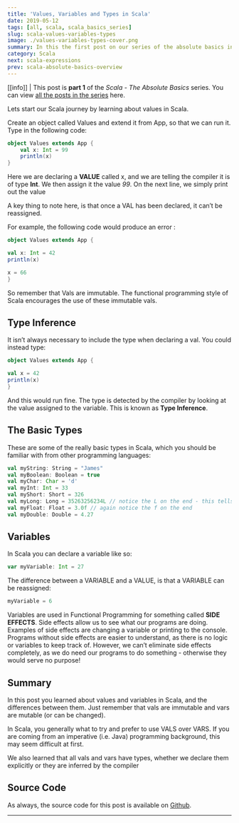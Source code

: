 ```yaml
---
title: 'Values, Variables and Types in Scala'
date: 2019-05-12
tags: [all, scala, scala_basics_series]
slug: scala-values-variables-types
image: ./values-variables-types-cover.png
summary: In this the first post on our series of the absolute basics in Scala, we look at values, variables and types - the initial building blocks to get familiar with
category: Scala
next: scala-expressions
prev: scala-absolute-basics-overview
---
```


[[info]]
| This post is **part 1** of the _Scala - The Absolute Basics_ series. You can view [all the posts in the series](../blog/scala_basics_series) here.

Lets start our Scala journey by learning about values in Scala.

Create an object called Values and extend it from App, so that we can run it. Type in the following code:

```scala
object Values extends App {
    val x: Int = 99
    println(x)
}
```

Here we are declaring a **VALUE** called x, and we are telling the compiler it is of type **Int**.
We then assign it the value _99_.
On the next line, we simply print out the value

A key thing to note here, is that once a VAL has been declared, it can’t be reassigned.

For example, the following code would produce an error :

```scala
object Values extends App {

val x: Int = 42
println(x)

x = 66
}
```

So remember that Vals are immutable. The functional programming style of Scala encourages the use of these immutable vals.

## Type Inference

It isn’t always necessary to include the type when declaring a val. You could instead type:

```scala
object Values extends App {

val x = 42
println(x)
}
```

And this would run fine. The type is detected by the compiler by looking at the value assigned to the variable. This is known as **Type Inference**.

## The Basic Types

These are some of the really basic types in Scala, which you should be familiar with from other programming languages:

```scala
val myString: String = "James"
val myBoolean: Boolean = true
val myChar: Char = 'd'
val myInt: Int = 33
val myShort: Short = 326
val myLong: Long = 35263256234L // notice the L on the end - this tells the compiler its a Long
val myFloat: Float = 3.0f // again notice the f on the end
val myDouble: Double = 4.27
```

## Variables

In Scala you can declare a variable like so:

```scala
var myVariable: Int = 27
```

The difference between a VARIABLE and a VALUE, is that a VARIABLE can be reassigned:

```scala
myVariable = 6
```

Variables are used in Functional Programming for something called **SIDE EFFECTS**. Side effects allow us to see what our programs are doing.
Examples of side effects are changing a variable or printing to the console.
Programs without side effects are easier to understand, as there is no logic or variables to keep track of.
However, we can’t eliminate side effects completely, as we do need our programs to do something - otherwise they would serve no purpose!

## Summary

In this post you learned about values and variables in Scala, and the differences between them. Just remember that vals are immutable and vars are mutable (or can be changed).

In Scala, you generally what to try and prefer to use VALS over VARS. If you are coming from an imperative (i.e. Java) programming background, this may seem difficult at first.

We also learned that all vals and vars have types, whether we declare them explicitly or they are inferred by the compiler

## Source Code

As always, the source code for this post is available on [Github](https://github.com/james-willett/ScalaBlog/blob/master/src/scalaBasics/absoluteBasics/ValuesVariablesTypes.scala).

---
